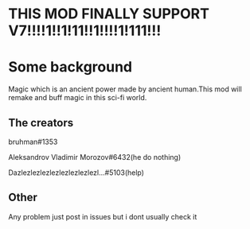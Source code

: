 # THIS MOD FINALLY SUPPORT V7!!!!1!!1!11!!1!!!!1!111!!!


# Some background 
Magic which is an ancient power made by ancient human.This mod will remake and buff magic in this sci-fi world.

## The creators 

bruhman#1353

Aleksandrov Vladimir Morozov#6432(he do nothing)

Dazlezlezlezlezlezlezlezlezl…#5103(help)

## Other

Any problem just post in issues but i dont usually check it

